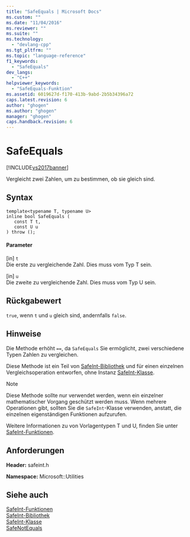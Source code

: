 ```yaml
---
title: "SafeEquals | Microsoft Docs"
ms.custom: ""
ms.date: "11/04/2016"
ms.reviewer: ""
ms.suite: ""
ms.technology: 
  - "devlang-cpp"
ms.tgt_pltfrm: ""
ms.topic: "language-reference"
f1_keywords: 
  - "SafeEquals"
dev_langs: 
  - "C++"
helpviewer_keywords: 
  - "SafeEquals-Funktion"
ms.assetid: 6019627d-f170-413b-9abd-2b5b34396a72
caps.latest.revision: 6
author: "ghogen"
ms.author: "ghogen"
manager: "ghogen"
caps.handback.revision: 6
---
```

# SafeEquals
[!INCLUDE[vs2017banner](../assembler/inline/includes/vs2017banner.md)]

Vergleicht zwei Zahlen, um zu bestimmen, ob sie gleich sind.  
  
## Syntax  
  
```  
template<typename T, typename U>  
inline bool SafeEquals (  
   const T t,  
   const U u  
) throw ();  
```  
  
#### Parameter  
 \[in\] `t`  
 Die erste zu vergleichende Zahl.  Dies muss vom Typ T sein.  
  
 \[in\] `u`  
 Die zweite zu vergleichende Zahl.  Dies muss vom Typ U sein.  
  
## Rückgabewert  
 `true`, wenn `t` und `u` gleich sind, andernfalls `false`.  
  
## Hinweise  
 Die Methode erhöht `==`, da `SafeEquals` Sie ermöglicht, zwei verschiedene Typen Zahlen zu vergleichen.  
  
 Diese Methode ist ein Teil von [SafeInt\-Bibliothek](../windows/safeint-library.md) und für einen einzelnen Vergleichsoperation entworfen, ohne Instanz [SafeInt\-Klasse](../windows/safeint-class.md).  
  
> [!NOTE]
>  Diese Methode sollte nur verwendet werden, wenn ein einzelner mathematischer Vorgang geschützt werden muss.  Wenn mehrere Operationen gibt, sollten Sie die `SafeInt`\-Klasse verwenden, anstatt, die einzelnen eigenständigen Funktionen aufzurufen.  
  
 Weitere Informationen zu von Vorlagentypen T und U, finden Sie unter [SafeInt\-Funktionen](../windows/safeint-functions.md).  
  
## Anforderungen  
 **Header:** safeint.h  
  
 **Namespace:** Microsoft::Utilities  
  
## Siehe auch  
 [SafeInt\-Funktionen](../windows/safeint-functions.md)   
 [SafeInt\-Bibliothek](../windows/safeint-library.md)   
 [SafeInt\-Klasse](../windows/safeint-class.md)   
 [SafeNotEquals](../windows/safenotequals.md)